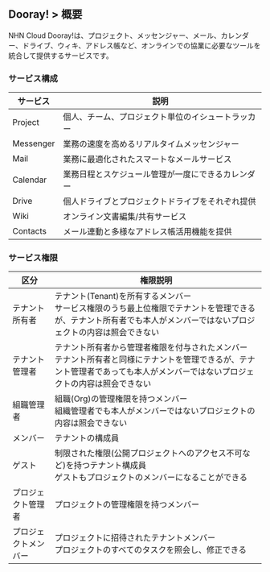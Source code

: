 
## Dooray! > 概要

NHN Cloud Dooray!は、プロジェクト、メッセンジャー、メール、カレンダー、ドライブ、ウィキ、アドレス帳など、オンラインでの協業に必要なツールを統合して提供するサービスです。

### サービス構成
|サービス|説明|
|---|---|
|Project|個人、チーム、プロジェクト単位のイシュートラッカー|
|Messenger|業務の速度を高めるリアルタイムメッセンジャー|
|Mail|業務に最適化されたスマートなメールサービス|
|Calendar|業務日程とスケジュール管理が一度にできるカレンダー|
|Drive|個人ドライブとプロジェクトドライブをそれぞれ提供 |
|Wiki|オンライン文書編集/共有サービス|
|Contacts| メール連動と多様なアドレス帳活用機能を提供 |

### サービス権限
|区分|権限説明|
|---|---|
|テナント所有者|テナント(Tenant)を所有するメンバー<br>サービス権限のうち最上位権限でテナントを管理できるが、テナント所有者でも本人がメンバーではないプロジェクトの内容は照会できない|
|テナント管理者|テナント所有者から管理者権限を付与されたメンバー<br>テナント所有者と同様にテナントを管理できるが、テナント管理者であっても本人がメンバーではないプロジェクトの内容は照会できない|
|組職管理者|組職(Org)の管理権限を持つメンバー<br>組織管理者でも本人がメンバーではないプロジェクトの内容は照会できない|
|メンバー|テナントの構成員|
|ゲスト|制限された権限(公開プロジェクトへのアクセス不可など)を持つテナント構成員<br>ゲストもプロジェクトのメンバーになることができる|
|プロジェクト管理者|プロジェクトの管理権限を持つメンバー|
|プロジェクトメンバー|プロジェクトに招待されたテナントメンバー<br>プロジェクトのすべてのタスクを照会し、修正できる|


